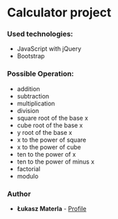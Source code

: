 # Calculator project

### Used technologies:

- JavaScript with jQuery
- Bootstrap

### Possible Operation:
 
- addition
- subtraction 
- multiplication
- division
- square root of the base x
- cube root of the base x
- y root of the base x
- x to the power of square 
- x to the power of cube
- ten to the power of x
- ten to the power of  minus x
- factorial 
- modulo 
### Author

* **Łukasz Materla** - [Profile](https://github.com/lukaszmaterla)
